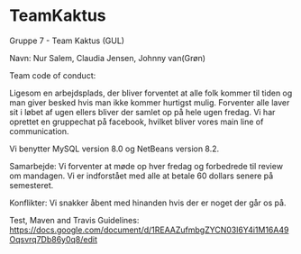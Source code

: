 # TeamKaktus


Gruppe 7 - Team Kaktus (GUL)

Navn:
Nur Salem,
Claudia Jensen,
Johnny van(Grøn)

Team code of conduct:

Ligesom en arbejdsplads, der bliver forventet at alle folk kommer til tiden og man giver besked hvis man ikke kommer hurtigst mulig. Forventer alle laver sit i løbet af ugen ellers bliver der samlet op på hele ugen fredag. Vi har oprettet en gruppechat på facebook, hvilket bliver vores main line of communication. 

Vi benytter MySQL version 8.0 og NetBeans version 8.2.

Samarbejde:
Vi forventer at møde op hver fredag og forbedrede til review om mandagen. Vi er indforstået med alle at betale 60 dollars senere på semesteret. 

Konflikter:
Vi snakker åbent med hinanden hvis der er noget der går os på. 

Test, Maven and Travis Guidelines:
https://docs.google.com/document/d/1REAAZufmbgZYCN03l6Y4i1M16A49Oqsvrq7Db86y0q8/edit


